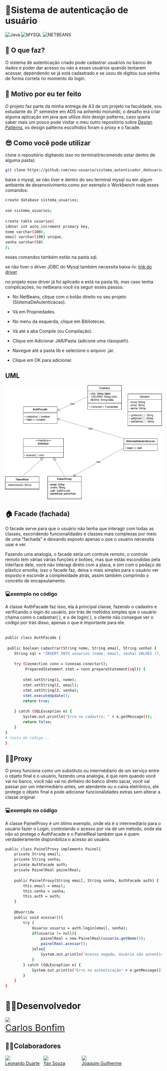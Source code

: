 [mysql]: https://img.shields.io/badge/MySQL-005C84?style=for-the-badge&logo=mysql&logoColor=white
[netbeans]: https://img.shields.io/badge/apache%20netbeans-1B6AC6?style=for-the-badge&logo=apache%20netbeans%20IDE&logoColor=white
[java]: https://img.java.io/badge/Microsoft_Office-D83B01?style=for-the-badge&logo=microsoft-office&logoColor=white

# 📱Sistema de autenticação de usuário

![Java](https://img.shields.io/badge/Java-FF5349?style=for-the-badge&logo=**java**&logoColor=blac)
![MYSQL]
![NETBEANS]

## 🤔 O que faz?

O sistema de autenticação criado pode cadastrar usuários no banco de dados e poder dar acesso ou não a esses usuários quando tentarem acessar, dependendo se já está cadastrado e se usou de digitou sua senha de forma correta no momento do login.

## 🎯 Motivo por eu ter feito

O projeto faz parte da minha entrega de A3 de um projeto na faculdade, sou estudante do 3° semestre em ADS na anhembi morumbi, o desafio era criar alguma aplicação em java que utilize dois design patterns, caso queira saber mais um pouco pode visitar o meu outro repositório sobre [Design Patterns](https://github.com/Carlos-bonfim26/design-Patterns-3S-UAM), os design patterns escolhidos foram o proxy e o facade.

## 😎 Como você pode utilizar

clone o repositório digitando isso no terminal(recomendo estar dentro de alguma pasta):

```bash
git clone https://github.com/seu-usuario/sistema_autenticador_deUsuario.git
```

baixe o mysql, se não tiver e dentro do seu terminal mysql ou em algum ambiente de desenvolvimento como por exemplo o Workbench rode esses comandos:

```bash
create database sistema_usuarios;

use sistema_usuarios;

create table usuarios(
idUser int auto_increment primary key,
nome varchar(100),
email varchar(100) unique,
senha varchar(50)
);
```

esses comandos também estão na pasta sql.

se não tiver o driver JDBC do Mysql também necessita baixa-lo:
[link do driver](https://dev.mysql.com/downloads/connector/j/)

no projeto esse driver já foi aplicado e está na pasta lib, mas caso tenha complicações, no netbeans você ira seguir esses passos:

- No NetBeans, clique com o botão direito no seu projeto (SistemaDeAutenticacao).

- Vá em Propriedades.

- No menu da esquerda, clique em Bibliotecas.

- Vá até a aba Compile (ou Compilação).

- Clique em Adicionar JAR/Pasta (adicone uma classpath).

- Navegue até a pasta lib e selecione o arquivo .jar.

- Clique em OK para adicionar.

## UML 
<img src="sistemaAutenticacaoUML.drawio.png" width="600">

## 🏠 Facade (fachada)

O facade serve para que o usuário não tenha que interagir com todas as classes, escondendo funcionalidades e classes mais complexas por meio de uma "fachada" e deixando exposto apenas o que o usuário necessita usar e ver.

Fazendo uma analogia, o facade seria um controle remoto, o controle remoto tem várias várias funções e botões, mas que estão escondidas pela interface dele, você não interagi direto com a placa, e sim com o pedaço de plástico envolta, isso o facade faz, deixa o mais simples para o usuário ver exposto e esconde a complexidade atrás, assim também comprindo o conceito de encapsulamento.

### 💻exemplo no código

A classe AuthFacade faz isso, ela á principal classe, fazendo o cadastro e verificando o login do usuário, por trás de metódos simples que o usuário chama como o cadastrar( ), e o de login( ), o cliente não consegue ver o código por trás disso, apenas o que é importante para ele.

```bash

public class AuthFacade {

 public boolean cadastrar(String nome, String email, String senha) {
    String sql = "INSERT INTO usuarios (nome, email, senha) VALUES (?, ?, ?)";

    try (Connection conn = Conexao.conectar();
         PreparedStatement stmt = conn.prepareStatement(sql)) {

        stmt.setString(1, nome);
        stmt.setString(2, email);
        stmt.setString(3, senha);
        stmt.executeUpdate();
        return true;

    } catch (SQLException e) {
        System.out.println("Erro no cadastro: " + e.getMessage());
        return false;
    }
}
# resto do código...
}
```

## 💁‍♂️Proxy

O proxy funciona como um substituto ou intermédiario de um serviço entre o objeto final e o usuário, fazendo uma analogia, é que nem quando você vai no banco, você não vai no dinheiro do banco direto sacar, você vai passar por um intermediário antes, um atendente ou o caixa eletrônico, ele protege o objeto final e pode adicionar funcionalidades extras sem alterar a classe original.

### 💻exemplo no código

A classe PainelProxy é um ótimo exemplo, onde ela é o intermediário para o usuário fazer o Login, controlando o acesso por via de um método, onde ela não só protege o AuthFacade e o PainelReal também que é quem verdadeiramente disponibiliza o acesso ao usuário.

```bash
public class PainelProxy implements Painel{
    private String email;
    private String senha;
    private AuthFacade auth;
    private PainelReal painelReal;

    public PainelProxy(String email, String senha, AuthFacade auth) {
        this.email = email;
        this.senha = senha;
        this.auth = auth;
    }

    @Override
    public void acessar(){
        try {
            Usuario usuario = auth.login(email, senha);
            if(usuario != null){
                painelReal = new PainelReal(usuario.getNome());
                painelReal.acessar();
            }else{
                System.out.println("Acesso negado, Usuário não autenticado");
            }
        } catch (SQLException e) {
            System.out.println("Erro na autenticação" + e.getMessage());
        }
    }
}
```

# 👨‍💻Desenvolvedor

 <div style="display:flex; flex-direction:column;">
 <img src="https://github.com/Carlos-bonfim26.png?size=200" width=200>
 <a href="https://www.linkedin.com/in/carlosbonfim26/" target="_blank" style="font-size: 1.8rem">Carlos Bonfim</a>
 </div>

## 🧑‍💼Colaboradores

  <div style= "display: flex; gap: 0.5rem;">
      <div style="display:flex; flex-direction:column;">
      <img src="https://github.com/leoduarte14.png?size=115" width=115>
       <a href="https://www.linkedin.com/in/leonardo-duarte-pereira-a4705b255/" target="_blank">Leonardo Duarte</a>
       </div>
       <div style="display:flex; flex-direction:column;">
      <img src="https://github.com/Yannxz14.png?size=115" width=115>
       <a href="https://www.linkedin.com/in/yanferrezin/" target="_blank">Yan Souza</a>
       </div>
       <div style="display:flex; flex-direction:column;">
      <img src="https://github.com/JoaquimGuilhermeNunesLeal.png?size=115" width=115>
       <a href="https://www.linkedin.com/in/guilherme-nunes-a7415b2ba/" target="_blank">Joaquim Guilherme</a>
       </div>
  </div>
